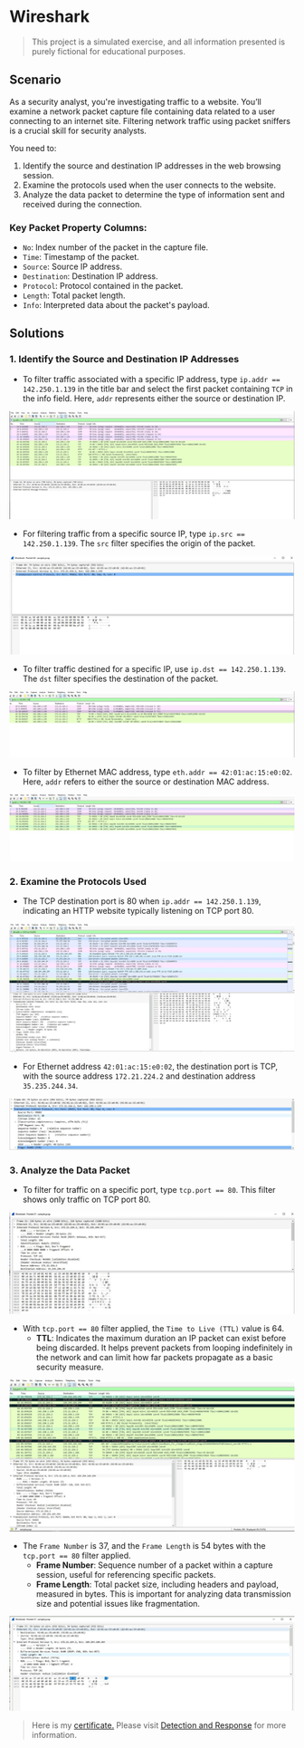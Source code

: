 # Wireshark 
> This project is a simulated exercise, and all information presented is purely fictional for educational purposes.
## Scenario

As a security analyst, you're investigating traffic to a website. You’ll examine a network packet capture file containing data related to a user connecting to an internet site. Filtering network traffic using packet sniffers is a crucial skill for security analysts. 

You need to:
1. Identify the source and destination IP addresses in the web browsing session.
2. Examine the protocols used when the user connects to the website.
3. Analyze the data packet to determine the type of information sent and received during the connection.

### Key Packet Property Columns:
- `No`: Index number of the packet in the capture file.
- `Time`: Timestamp of the packet.
- `Source`: Source IP address.
- `Destination`: Destination IP address.
- `Protocol`: Protocol contained in the packet.
- `Length`: Total packet length.
- `Info`: Interpreted data about the packet's payload.

## Solutions

### 1. Identify the Source and Destination IP Addresses
- To filter traffic associated with a specific IP address, type `ip.addr == 142.250.1.139` in the title bar and select the first packet containing `TCP` in the info field. Here, `addr` represents either the source or destination IP.

![1](https://github.com/Massimo-Piccone/Massimo-Piccone/blob/326e7804d4b04a4d8f4ac48e4916783802b45785/Google/.assets/6.2-1.png)

- For filtering traffic from a specific source IP, type `ip.src == 142.250.1.139`. The `src` filter specifies the origin of the packet.

![2](https://github.com/Massimo-Piccone/Massimo-Piccone/blob/326e7804d4b04a4d8f4ac48e4916783802b45785/Google/.assets/6.2-2.png)


- To filter traffic destined for a specific IP, use `ip.dst == 142.250.1.139`. The `dst` filter specifies the destination of the packet.

![3](https://github.com/Massimo-Piccone/Massimo-Piccone/blob/326e7804d4b04a4d8f4ac48e4916783802b45785/Google/.assets/6.2-3.png)

- To filter by Ethernet MAC address, type `eth.addr == 42:01:ac:15:e0:02`. Here, `addr` refers to either the source or destination MAC address.

![4](https://github.com/Massimo-Piccone/Massimo-Piccone/blob/326e7804d4b04a4d8f4ac48e4916783802b45785/Google/.assets/6.2-4.png)

### 2. Examine the Protocols Used
- The TCP destination port is 80 when `ip.addr == 142.250.1.139`, indicating an HTTP website typically listening on TCP port 80.

![5](https://github.com/Massimo-Piccone/Massimo-Piccone/blob/326e7804d4b04a4d8f4ac48e4916783802b45785/Google/.assets/6.2-5.png)

- For Ethernet address `42:01:ac:15:e0:02`, the destination port is TCP, with the source address `172.21.224.2` and destination address `35.235.244.34`.

![6](https://github.com/Massimo-Piccone/Massimo-Piccone/blob/326e7804d4b04a4d8f4ac48e4916783802b45785/Google/.assets/6.2-6.png)

### 3. Analyze the Data Packet
- To filter for traffic on a specific port, type `tcp.port == 80`. This filter shows only traffic on TCP port 80.

![7](https://github.com/Massimo-Piccone/Massimo-Piccone/blob/326e7804d4b04a4d8f4ac48e4916783802b45785/Google/.assets/6.2-7.png)

- With `tcp.port == 80` filter applied, the `Time to Live (TTL)` value is 64.
  - **TTL**: Indicates the maximum duration an IP packet can exist before being discarded. It helps prevent packets from looping indefinitely in the network and can limit how far packets propagate as a basic security measure.

![8](https://github.com/Massimo-Piccone/Massimo-Piccone/blob/326e7804d4b04a4d8f4ac48e4916783802b45785/Google/.assets/6.2-8.png)

- The `Frame Number` is 37, and the `Frame Length` is 54 bytes with the `tcp.port == 80` filter applied.
  - **Frame Number**: Sequence number of a packet within a capture session, useful for referencing specific packets.
  - **Frame Length**: Total packet size, including headers and payload, measured in bytes. This is important for analyzing data transmission size and potential issues like fragmentation.

![9](https://github.com/Massimo-Piccone/Massimo-Piccone/blob/326e7804d4b04a4d8f4ac48e4916783802b45785/Google/.assets/6.2-9.png)

> Here is my [certificate.](https://www.coursera.org/account/accomplishments/certificate/9GLYJNJVE3Z9) Please visit [Detection and Response](https://www.coursera.org/learn/detection-and-response?specialization=google-cybersecurity) for more information.
